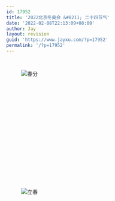 ```yaml
---
id: 17952
title: '2022北京冬奥会 &#8211; 二十四节气'
date: '2022-02-08T22:13:09+08:00'
author: Jay
layout: revision
guid: 'https://www.jayxu.com/?p=17952'
permalink: '/?p=17952'
---
```


<!-- wp:jetpack/tiled-gallery {"columnWidths":[["50.00000","50.00000"],["50.00000","50.00000"],["50.00000","50.00000"],["50.00000","50.00000"],["50.00000","50.00000"],["50.00000","50.00000"],["50.00000","50.00000"],["50.00000","50.00000"],["50.00000","50.00000"],["50.00000","50.00000"],["50.00000","50.00000"],["50.00000","50.00000"]],"ids":[17945,17948,17950,17937,17949,17939,17933,17938,17931,17928,17927,17940,17941,17929,17947,17934,17944,17930,17943,17932,17946,17936,17942,17935]} -->
<div class="wp-block-jetpack-tiled-gallery aligncenter is-style-rectangular"><div class="tiled-gallery__gallery"><div class="tiled-gallery__row"><div class="tiled-gallery__col" style="flex-basis:50.00000%"><figure class="tiled-gallery__item"><img alt="" data-height="558" data-id="17945" data-link="https://www.jayxu.com/?attachment_id=17945" data-url="https://www.jayxu.com/log/wp-content/uploads/2022/02/5198d35d-299b-4913-aa84-9b7ced7e2a4d.png" data-width="998" src="https://i1.wp.com/www.jayxu.com/log/wp-content/uploads/2022/02/5198d35d-299b-4913-aa84-9b7ced7e2a4d.png?ssl=1" data-amp-layout="responsive"/></figure></div><div class="tiled-gallery__col" style="flex-basis:50.00000%"><figure class="tiled-gallery__item"><img alt="" data-height="558" data-id="17948" data-link="https://www.jayxu.com/?attachment_id=17948" data-url="https://www.jayxu.com/log/wp-content/uploads/2022/02/27853577-2136-4702-a0ad-b7c90d4aebee.png" data-width="998" src="https://i2.wp.com/www.jayxu.com/log/wp-content/uploads/2022/02/27853577-2136-4702-a0ad-b7c90d4aebee.png?ssl=1" data-amp-layout="responsive"/></figure></div></div><div class="tiled-gallery__row"><div class="tiled-gallery__col" style="flex-basis:50.00000%"><figure class="tiled-gallery__item"><img alt="春分" data-height="558" data-id="17950" data-link="https://www.jayxu.com/?attachment_id=17950" data-url="https://www.jayxu.com/log/wp-content/uploads/2022/02/2bc9e9c4-6261-4edf-9b22-5a859e2aec96.png" data-width="998" src="https://i2.wp.com/www.jayxu.com/log/wp-content/uploads/2022/02/2bc9e9c4-6261-4edf-9b22-5a859e2aec96.png?ssl=1" data-amp-layout="responsive"/></figure></div><div class="tiled-gallery__col" style="flex-basis:50.00000%"><figure class="tiled-gallery__item"><img alt="" data-height="558" data-id="17937" data-link="https://www.jayxu.com/?attachment_id=17937" data-url="https://www.jayxu.com/log/wp-content/uploads/2022/02/1cd0ccc2-58c0-497b-9707-c59cb1edd1fa.png" data-width="998" src="https://i2.wp.com/www.jayxu.com/log/wp-content/uploads/2022/02/1cd0ccc2-58c0-497b-9707-c59cb1edd1fa.png?ssl=1" data-amp-layout="responsive"/></figure></div></div><div class="tiled-gallery__row"><div class="tiled-gallery__col" style="flex-basis:50.00000%"><figure class="tiled-gallery__item"><img alt="" data-height="558" data-id="17949" data-link="https://www.jayxu.com/?attachment_id=17949" data-url="https://www.jayxu.com/log/wp-content/uploads/2022/02/f43d5df3-249b-4e62-a5b7-927a0303e616.png" data-width="998" src="https://i1.wp.com/www.jayxu.com/log/wp-content/uploads/2022/02/f43d5df3-249b-4e62-a5b7-927a0303e616.png?ssl=1" data-amp-layout="responsive"/></figure></div><div class="tiled-gallery__col" style="flex-basis:50.00000%"><figure class="tiled-gallery__item"><img alt="" data-height="558" data-id="17939" data-link="https://www.jayxu.com/?attachment_id=17939" data-url="https://www.jayxu.com/log/wp-content/uploads/2022/02/f2f1106d-dfc0-4fff-9ddd-6a1f89cafb79.png" data-width="998" src="https://i2.wp.com/www.jayxu.com/log/wp-content/uploads/2022/02/f2f1106d-dfc0-4fff-9ddd-6a1f89cafb79.png?ssl=1" data-amp-layout="responsive"/></figure></div></div><div class="tiled-gallery__row"><div class="tiled-gallery__col" style="flex-basis:50.00000%"><figure class="tiled-gallery__item"><img alt="" data-height="558" data-id="17933" data-link="https://www.jayxu.com/?attachment_id=17933" data-url="https://www.jayxu.com/log/wp-content/uploads/2022/02/e8c22db5-c5c0-4f53-bdf9-fc422116a157.png" data-width="998" src="https://i0.wp.com/www.jayxu.com/log/wp-content/uploads/2022/02/e8c22db5-c5c0-4f53-bdf9-fc422116a157.png?ssl=1" data-amp-layout="responsive"/></figure></div><div class="tiled-gallery__col" style="flex-basis:50.00000%"><figure class="tiled-gallery__item"><img alt="" data-height="558" data-id="17938" data-link="https://www.jayxu.com/?attachment_id=17938" data-url="https://www.jayxu.com/log/wp-content/uploads/2022/02/cf2a3530-b9b2-43bc-bfe9-79048400bca7.png" data-width="998" src="https://i1.wp.com/www.jayxu.com/log/wp-content/uploads/2022/02/cf2a3530-b9b2-43bc-bfe9-79048400bca7.png?ssl=1" data-amp-layout="responsive"/></figure></div></div><div class="tiled-gallery__row"><div class="tiled-gallery__col" style="flex-basis:50.00000%"><figure class="tiled-gallery__item"><img alt="" data-height="558" data-id="17931" data-link="https://www.jayxu.com/?attachment_id=17931" data-url="https://www.jayxu.com/log/wp-content/uploads/2022/02/5c52bfea-0728-4ec4-9e43-a42af141c029.png" data-width="998" src="https://i1.wp.com/www.jayxu.com/log/wp-content/uploads/2022/02/5c52bfea-0728-4ec4-9e43-a42af141c029.png?ssl=1" data-amp-layout="responsive"/></figure></div><div class="tiled-gallery__col" style="flex-basis:50.00000%"><figure class="tiled-gallery__item"><img alt="" data-height="558" data-id="17928" data-link="https://www.jayxu.com/?attachment_id=17928" data-url="https://www.jayxu.com/log/wp-content/uploads/2022/02/3d624080-2f4b-42b4-a32c-6435cff410bc.png" data-width="998" src="https://i1.wp.com/www.jayxu.com/log/wp-content/uploads/2022/02/3d624080-2f4b-42b4-a32c-6435cff410bc.png?ssl=1" data-amp-layout="responsive"/></figure></div></div><div class="tiled-gallery__row"><div class="tiled-gallery__col" style="flex-basis:50.00000%"><figure class="tiled-gallery__item"><img alt="" data-height="558" data-id="17927" data-link="https://www.jayxu.com/?attachment_id=17927" data-url="https://www.jayxu.com/log/wp-content/uploads/2022/02/3b630bdf-3d1f-4580-8acc-46164a73de5c.png" data-width="998" src="https://i0.wp.com/www.jayxu.com/log/wp-content/uploads/2022/02/3b630bdf-3d1f-4580-8acc-46164a73de5c.png?ssl=1" data-amp-layout="responsive"/></figure></div><div class="tiled-gallery__col" style="flex-basis:50.00000%"><figure class="tiled-gallery__item"><img alt="" data-height="558" data-id="17940" data-link="https://www.jayxu.com/?attachment_id=17940" data-url="https://www.jayxu.com/log/wp-content/uploads/2022/02/fd056935-9951-49b6-bf9c-7ba59328627a.png" data-width="998" src="https://i2.wp.com/www.jayxu.com/log/wp-content/uploads/2022/02/fd056935-9951-49b6-bf9c-7ba59328627a.png?ssl=1" data-amp-layout="responsive"/></figure></div></div><div class="tiled-gallery__row"><div class="tiled-gallery__col" style="flex-basis:50.00000%"><figure class="tiled-gallery__item"><img alt="" data-height="558" data-id="17941" data-link="https://www.jayxu.com/?attachment_id=17941" data-url="https://www.jayxu.com/log/wp-content/uploads/2022/02/74e4ffd3-6354-49b4-b67d-83f96487fdbb.png" data-width="998" src="https://i1.wp.com/www.jayxu.com/log/wp-content/uploads/2022/02/74e4ffd3-6354-49b4-b67d-83f96487fdbb.png?ssl=1" data-amp-layout="responsive"/></figure></div><div class="tiled-gallery__col" style="flex-basis:50.00000%"><figure class="tiled-gallery__item"><img alt="" data-height="558" data-id="17929" data-link="https://www.jayxu.com/?attachment_id=17929" data-url="https://www.jayxu.com/log/wp-content/uploads/2022/02/cea5833e-33e3-4dcc-aa5b-750aba27bfd7.png" data-width="998" src="https://i2.wp.com/www.jayxu.com/log/wp-content/uploads/2022/02/cea5833e-33e3-4dcc-aa5b-750aba27bfd7.png?ssl=1" data-amp-layout="responsive"/></figure></div></div><div class="tiled-gallery__row"><div class="tiled-gallery__col" style="flex-basis:50.00000%"><figure class="tiled-gallery__item"><img alt="" data-height="558" data-id="17947" data-link="https://www.jayxu.com/?attachment_id=17947" data-url="https://www.jayxu.com/log/wp-content/uploads/2022/02/58c72094-ae9d-4665-8497-73a17218bc34.png" data-width="998" src="https://i0.wp.com/www.jayxu.com/log/wp-content/uploads/2022/02/58c72094-ae9d-4665-8497-73a17218bc34.png?ssl=1" data-amp-layout="responsive"/></figure></div><div class="tiled-gallery__col" style="flex-basis:50.00000%"><figure class="tiled-gallery__item"><img alt="" data-height="558" data-id="17934" data-link="https://www.jayxu.com/?attachment_id=17934" data-url="https://www.jayxu.com/log/wp-content/uploads/2022/02/99e9cb56-87e8-4c86-a765-056bb4d4a275.png" data-width="998" src="https://i0.wp.com/www.jayxu.com/log/wp-content/uploads/2022/02/99e9cb56-87e8-4c86-a765-056bb4d4a275.png?ssl=1" data-amp-layout="responsive"/></figure></div></div><div class="tiled-gallery__row"><div class="tiled-gallery__col" style="flex-basis:50.00000%"><figure class="tiled-gallery__item"><img alt="" data-height="558" data-id="17944" data-link="https://www.jayxu.com/?attachment_id=17944" data-url="https://www.jayxu.com/log/wp-content/uploads/2022/02/ceadee12-8c53-4001-a03b-d1a2cfe7b42f.png" data-width="998" src="https://i0.wp.com/www.jayxu.com/log/wp-content/uploads/2022/02/ceadee12-8c53-4001-a03b-d1a2cfe7b42f.png?ssl=1" data-amp-layout="responsive"/></figure></div><div class="tiled-gallery__col" style="flex-basis:50.00000%"><figure class="tiled-gallery__item"><img alt="" data-height="558" data-id="17930" data-link="https://www.jayxu.com/?attachment_id=17930" data-url="https://www.jayxu.com/log/wp-content/uploads/2022/02/98ff8814-f1b4-4237-8c96-a2ca34bc2e73.png" data-width="998" src="https://i0.wp.com/www.jayxu.com/log/wp-content/uploads/2022/02/98ff8814-f1b4-4237-8c96-a2ca34bc2e73.png?ssl=1" data-amp-layout="responsive"/></figure></div></div><div class="tiled-gallery__row"><div class="tiled-gallery__col" style="flex-basis:50.00000%"><figure class="tiled-gallery__item"><img alt="" data-height="558" data-id="17943" data-link="https://www.jayxu.com/?attachment_id=17943" data-url="https://www.jayxu.com/log/wp-content/uploads/2022/02/cacfcc14-823d-4fcf-b531-6ef8ba496960.png" data-width="998" src="https://i0.wp.com/www.jayxu.com/log/wp-content/uploads/2022/02/cacfcc14-823d-4fcf-b531-6ef8ba496960.png?ssl=1" data-amp-layout="responsive"/></figure></div><div class="tiled-gallery__col" style="flex-basis:50.00000%"><figure class="tiled-gallery__item"><img alt="" data-height="558" data-id="17932" data-link="https://www.jayxu.com/?attachment_id=17932" data-url="https://www.jayxu.com/log/wp-content/uploads/2022/02/2484b79d-5f9b-434a-9aec-1bf0ae7a37f6.png" data-width="998" src="https://i0.wp.com/www.jayxu.com/log/wp-content/uploads/2022/02/2484b79d-5f9b-434a-9aec-1bf0ae7a37f6.png?ssl=1" data-amp-layout="responsive"/></figure></div></div><div class="tiled-gallery__row"><div class="tiled-gallery__col" style="flex-basis:50.00000%"><figure class="tiled-gallery__item"><img alt="" data-height="558" data-id="17946" data-link="https://www.jayxu.com/?attachment_id=17946" data-url="https://www.jayxu.com/log/wp-content/uploads/2022/02/d2347d95-cf53-4063-9879-6d86d34d15c7.png" data-width="998" src="https://i2.wp.com/www.jayxu.com/log/wp-content/uploads/2022/02/d2347d95-cf53-4063-9879-6d86d34d15c7.png?ssl=1" data-amp-layout="responsive"/></figure></div><div class="tiled-gallery__col" style="flex-basis:50.00000%"><figure class="tiled-gallery__item"><img alt="" data-height="558" data-id="17936" data-link="https://www.jayxu.com/?attachment_id=17936" data-url="https://www.jayxu.com/log/wp-content/uploads/2022/02/60b3c3a1-8a32-49a7-a9d3-f0a8683395f5.png" data-width="998" src="https://i2.wp.com/www.jayxu.com/log/wp-content/uploads/2022/02/60b3c3a1-8a32-49a7-a9d3-f0a8683395f5.png?ssl=1" data-amp-layout="responsive"/></figure></div></div><div class="tiled-gallery__row"><div class="tiled-gallery__col" style="flex-basis:50.00000%"><figure class="tiled-gallery__item"><img alt="" data-height="558" data-id="17942" data-link="https://www.jayxu.com/?attachment_id=17942" data-url="https://www.jayxu.com/log/wp-content/uploads/2022/02/e3b12f5a-4b03-4a47-b65f-74bdee65b4c6.png" data-width="998" src="https://i2.wp.com/www.jayxu.com/log/wp-content/uploads/2022/02/e3b12f5a-4b03-4a47-b65f-74bdee65b4c6.png?ssl=1" data-amp-layout="responsive"/></figure></div><div class="tiled-gallery__col" style="flex-basis:50.00000%"><figure class="tiled-gallery__item"><img alt="立春" data-height="558" data-id="17935" data-link="https://www.jayxu.com/?attachment_id=17935" data-url="https://www.jayxu.com/log/wp-content/uploads/2022/02/897ef21f-a6a6-4223-998d-79e4a95ce47c.png" data-width="998" src="https://i0.wp.com/www.jayxu.com/log/wp-content/uploads/2022/02/897ef21f-a6a6-4223-998d-79e4a95ce47c.png?ssl=1" data-amp-layout="responsive"/></figure></div></div></div></div>
<!-- /wp:jetpack/tiled-gallery -->